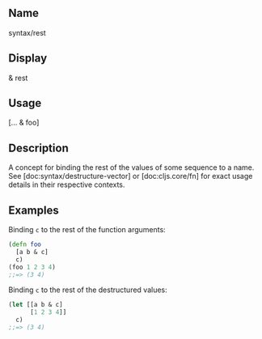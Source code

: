 ## Name
syntax/rest

## Display
& rest

## Usage
[... & foo]

## Description

A concept for binding the rest of the values of some sequence to a name.  See
[doc:syntax/destructure-vector] or [doc:cljs.core/fn] for exact usage details in their
respective contexts.

## Examples

Binding `c` to the rest of the function arguments:

```clj
(defn foo
  [a b & c]
  c)
(foo 1 2 3 4)
;;=> (3 4)
```

Binding `c` to the rest of the destructured values:

```clj
(let [[a b & c]
      [1 2 3 4]]
  c)
;;=> (3 4)
```

